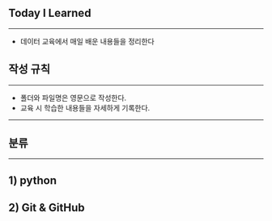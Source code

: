 ## Today I Learned

---

- 데이터 교육에서 매일 배운 내용들을 정리한다

## 작성 규칙

---

- 폴더와 파일명은 영문으로 작성한다.
- 교육 시 학습한 내용들을 자세하게 기록한다.

---

## 분류

---

## 1) python

## 2) Git & GitHub

